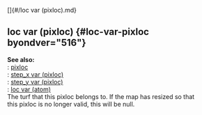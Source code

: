 []{#/loc var (pixloc).md}    
## loc var (pixloc) {#loc-var-pixloc byondver="516"}    
**See also:**    
:   [pixloc](/pixloc)    
:   [step_x var (pixloc)](/pixloc/var/step_x)    
:   [step_y var (pixloc)](/pixloc/var/step_y)    
:   [loc var (atom)](/atom/var/loc)    
The turf that this pixloc belongs to. If the map has resized so that    
this pixloc is no longer valid, this will be null.  